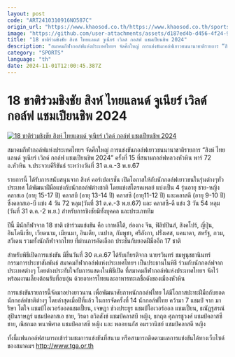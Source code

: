 ```yaml
---
layout: post
code: "ART2410310916NO587C"
origin_url: "https://www.khaosod.co.th/https://www.khaosod.co.th/sports/news_9483223"
image: "https://github.com/user-attachments/assets/d187ed4b-d456-4f24-92f0-b46d0c09f576"
title: "18 ชาติร่วมชิงชัย สิงห์ ไทยแลนด์ จูเนียร์ เวิลด์ กอล์ฟ แชมเปียนชิพ 2024"
description: "สมาคมกีฬากอล์ฟแห่งประเทศไทยฯ จัดศึกใหญ่ การแข่งขันกอล์ฟเยาวชนนานาชาติรายการ “สิงห์ ไทยแลนด์ จูเนียร์ เวิลด์ กอล์ฟ แชมเปียนชิพ 2024” ครั้งที่ 15"
category: "SPORTS"
language: "th"
date: 2024-11-01T12:00:45.387Z
---
```


# 18 ชาติร่วมชิงชัย สิงห์ ไทยแลนด์ จูเนียร์ เวิลด์ กอล์ฟ แชมเปียนชิพ 2024

[![18 ชาติร่วมชิงชัย สิงห์ ไทยแลนด์ จูเนียร์ เวิลด์ กอล์ฟ แชมเปียนชิพ 2024](https://www.khaosod.co.th/wpapp/uploads/2024/10/chok-4.jpg "18 ชาติร่วมชิงชัย สิงห์ ไทยแลนด์ จูเนียร์ เวิลด์ กอล์ฟ แชมเปียนชิพ 2024")](https://www.khaosod.co.th/wpapp/uploads/2024/10/chok-4.jpg)

สมาคมกีฬากอล์ฟแห่งประเทศไทยฯ จัดศึกใหญ่ การแข่งขันกอล์ฟเยาวชนนานาชาติรายการ “สิงห์ ไทยแลนด์ จูเนียร์ เวิลด์ กอล์ฟ แชมเปียนชิพ 2024” ครั้งที่ 15 ที่สนามกอล์ฟหลวงหัวหิน พาร์ 72 อ.หัวหิน จ.ประจวบคีรีขันธ์ ระหว่างวันที่ 31 ต.ค.-3 พ.ย.67

รายการนี้ ได้รับการสนับสนุนจาก สิงห์ คอร์เปอเรชั่น เปิดโอกาสให้กับนักกอล์ฟเยาวชนในรุ่นต่างๆทั่วประเทศ ได้พัฒนาฝีมือแข่งกับนักกอล์ฟต่างชาติ โดยแข่งสโตรคเพลย์ แบ่งเป็น 4 รุ่นอายุ ชาย-หญิง คลาสเอ (อายุ 15-17 ปี) คลาสบี (อายุ 13-14 ปี) คลาสซี (อายุ11-12 ปี) และคลาสดี (อายุ 9-10 ปี) ซึ่งคลาสเอ-บี แข่ง 4 วัน 72 หลุม(วันที่ 31 ต.ค.-3 พ.ย.67) และ คลาสซี-ดี แข่ง 3 วัน 54 หลุม (วันที่ 31 ต.ค.-2 พ.ย.) สำหรับการชิงชัยมีทั้งบุคคล และประเภททีม

ปีนี้ มีนักกีฬาจาก 18 ชาติ เข้าร่วมแข่งขัน คือ เกาหลีใต้, ฮ่องกง จีน, ฟิลิปปินส์, สิงคโปร์, ญี่ปุ่น, อินโดนีเซีย, เวียดนาม, เมียนมา, อินเดีย, เนปาล, กัมพูชา, ศรีลังกา, ฝรั่งเศส, แคนาดา, สหรัฐ, กวม, สวีเดน รวมทั้งนักกีฬาจากไทย ที่ผ่านการคัดเลือก ประชันกับยอดฝีมืออีก 17 ชาติ

สำหรับพิธีเปิดการแข่งขัน มีขึ้นวันที่ 30 ต.ค.67 ได้รับเกียรติจาก นายรวินทร์ ชมพูนุชธานินทร์ กรรมการประชาสัมพันธ์ สมาคมกีฬากอล์ฟแห่งประเทศไทยฯ เป็นประธานในพิธี ร่วมกับนักกอล์ฟจากประเทศต่างๆ โดยต่างประทับใจกับการแสดงในพิธีเปิด ที่สมาคมกีฬากอล์ฟแห่งประเทศไทยฯ จัดไว้ พร้อมงานเลี้ยงต้อนรับที่อบอุ่น ด้วยอาหารไทยและอาหารทะเลชื่อดังของเมืองหัวหิน

การแข่งขันรายการนี้จัดมาอย่างยาวนาน เพื่อพัฒนาศัยภาพนักกอล์ฟไทย ได้มีโอกาสปะทะฝีมือกับยอดนักกอล์ฟชาติต่างๆ โดยล่าสุดเมื่อปีที่แล้ว ในการจัดครั้งที่ 14 นักกอล์ฟไทย คว้ามา 7 แชมป์ จาก มาริษา โตใจ แชมป์โอเวอร์ออลแชมเปี้ยน, เจษฎา ช่วงประยูร แชมป์โอเวอร์ออล แชมเปี้ยน, ธณัฎฐสรณ์ สุปินราษฎร์ แชมป์คลาสเอ ชาย, วิรดา ถวิลสังข์ แชมป์คลาสบี หญิง, ธกฤต ศุภกรชูวงศ์ แชมป์คลาสซี ชาย, ณิชกมล พนาพิศาล แชมป์คลาสซี หญิง และ พลอยนภัส อมรวานิชย์ แชมป์คลาสดี หญิง

ทั้งนี้แฟนกอล์ฟสามารถเข้าร่วมชมการแข่งขันที่สนาม หรือสามารถติดตามผลการแข่งขันได้ทางเว็บไซต์ของสมาคมฯ http://www.tga.or.th